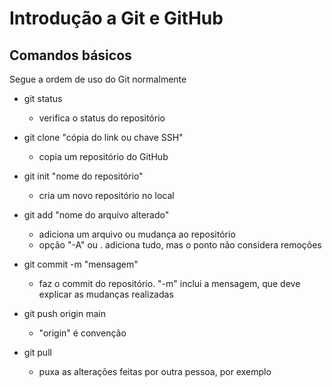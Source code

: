 # Introdução a Git e GitHub
## Comandos básicos
Segue a ordem de uso do Git normalmente
- git status
  - verifica o status do repositório
- git clone "cópia do link ou chave SSH"   
  - copia um repositório do GitHub
- git init "nome do repositório"
  - cria um novo repositório no local
- git add "nome do arquivo alterado"
  - adiciona um arquivo ou mudança ao repositório
  - opção "-A" ou . adiciona tudo, mas o ponto não considera remoções

- git commit -m "mensagem"
  -  faz o commit do repositório. "-m" inclui a mensagem, que deve explicar as mudanças realizadas
- git push origin main
  - "origin" é convenção
- git pull
  - puxa as alterações feitas por outra pessoa, por exemplo  
